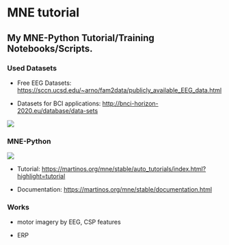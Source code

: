 # MNE tutorial

My MNE-Python Tutorial/Training Notebooks/Scripts.  
---

### Used Datasets

- Free EEG Datasets: https://sccn.ucsd.edu/~arno/fam2data/publicly_available_EEG_data.html

- Datasets for BCI applications: http://bnci-horizon-2020.eu/database/data-sets

![](http://bnci-horizon-2020.eu/images/logo_BNCI.png)


### MNE-Python

![](https://martinos.org/mne/stable/_static/mne_logo.png)

- Tutorial: https://martinos.org/mne/stable/auto_tutorials/index.html?highlight=tutorial

- Documentation: https://martinos.org/mne/stable/documentation.html


### Works

- motor imagery by EEG, CSP features

- ERP
